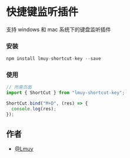# 快捷键监听插件

支持 windows 和 mac 系统下的键盘监听插件

### 安装

```js
npm install lmuy-shortcut-key --save
```

### 使用

```js
// 所需页面
import { ShortCut } from "lmuy-shortcut-key";

ShortCut.bind("M+D", (res) => {
  console.log(res);
});
```

## 作者

- [@Lmuy](https://www.github.com/Lmuy)
